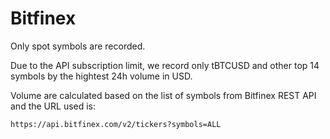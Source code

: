 # Bitfinex

Only spot symbols are recorded.

Due to the API subscription limit, we record only tBTCUSD and other top 14 symbols by the hightest 24h volume in USD.

Volume are calculated based on the list of symbols from Bitfinex REST API and the URL used is:

```url
https://api.bitfinex.com/v2/tickers?symbols=ALL
```
